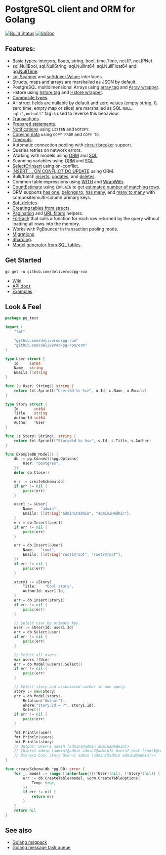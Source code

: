 # PostgreSQL client and ORM for Golang

[![Build Status](https://travis-ci.org/go-pg/pg.svg?branch=master)](https://travis-ci.org/go-pg/pg)
[![GoDoc](https://godoc.org/github.com/deliveroo/pg-roo?status.svg)](https://godoc.org/github.com/deliveroo/pg-roo)

## Features:

- Basic types: integers, floats, string, bool, time.Time, net.IP, net.IPNet.
- sql.NullBool, sql.NullString, sql.NullInt64, sql.NullFloat64 and [pg.NullTime](http://godoc.org/github.com/deliveroo/pg-roo#NullTime).
- [sql.Scanner](http://golang.org/pkg/database/sql/#Scanner) and [sql/driver.Valuer](http://golang.org/pkg/database/sql/driver/#Valuer) interfaces.
- Structs, maps and arrays are marshalled as JSON by default.
- PostgreSQL multidimensional Arrays using [array tag](https://godoc.org/github.com/deliveroo/pg-roo#example-DB-Model-PostgresArrayStructTag) and [Array wrapper](https://godoc.org/github.com/deliveroo/pg-roo#example-Array).
- Hstore using [hstore tag](https://godoc.org/github.com/deliveroo/pg-roo#example-DB-Model-HstoreStructTag) and [Hstore wrapper](https://godoc.org/github.com/deliveroo/pg-roo#example-Hstore).
- [Composite types](https://godoc.org/github.com/deliveroo/pg-roo#example-DB-Model-CompositeType).
- All struct fields are nullable by default and zero values (empty string, 0, zero time, empty map or slice) are marshalled as SQL `NULL`. `sql:",notnull"` tag is used to reverse this behaviour.
- [Transactions](http://godoc.org/github.com/deliveroo/pg-roo#example-DB-Begin).
- [Prepared statements](http://godoc.org/github.com/deliveroo/pg-roo#example-DB-Prepare).
- [Notifications](http://godoc.org/github.com/deliveroo/pg-roo#example-Listener) using `LISTEN` and `NOTIFY`.
- [Copying data](http://godoc.org/github.com/deliveroo/pg-roo#example-DB-CopyFrom) using `COPY FROM` and `COPY TO`.
- [Timeouts](http://godoc.org/github.com/deliveroo/pg-roo#Options).
- Automatic connection pooling with [circuit breaker](https://en.wikipedia.org/wiki/Circuit_breaker_design_pattern) support.
- Queries retries on network errors.
- Working with models using [ORM](https://godoc.org/github.com/deliveroo/pg-roo#example-DB-Model) and [SQL](https://godoc.org/github.com/deliveroo/pg-roo#example-DB-Query).
- Scanning variables using [ORM](https://godoc.org/github.com/deliveroo/pg-roo#example-DB-Select-SomeColumnsIntoVars) and [SQL](https://godoc.org/github.com/deliveroo/pg-roo#example-Scan).
- [SelectOrInsert](https://godoc.org/github.com/deliveroo/pg-roo#example-DB-Insert-SelectOrInsert) using on-conflict.
- [INSERT ... ON CONFLICT DO UPDATE](https://godoc.org/github.com/deliveroo/pg-roo#example-DB-Insert-OnConflictDoUpdate) using ORM.
- Bulk/batch [inserts](https://godoc.org/github.com/deliveroo/pg-roo#example-DB-Insert-BulkInsert), [updates](https://godoc.org/github.com/deliveroo/pg-roo#example-DB-Update-BulkUpdate), and [deletes](https://godoc.org/github.com/deliveroo/pg-roo#example-DB-Delete-BulkDelete).
- Common table expressions using [WITH](https://godoc.org/github.com/deliveroo/pg-roo#example-DB-Select-With) and [WrapWith](https://godoc.org/github.com/deliveroo/pg-roo#example-DB-Select-WrapWith).
- [CountEstimate](https://godoc.org/github.com/deliveroo/pg-roo#example-DB-Model-CountEstimate) using `EXPLAIN` to get [estimated number of matching rows](https://wiki.postgresql.org/wiki/Count_estimate).
- ORM supports [has one](https://godoc.org/github.com/deliveroo/pg-roo#example-DB-Model-HasOne), [belongs to](https://godoc.org/github.com/deliveroo/pg-roo#example-DB-Model-BelongsTo), [has many](https://godoc.org/github.com/deliveroo/pg-roo#example-DB-Model-HasMany), and [many to many](https://godoc.org/github.com/deliveroo/pg-roo#example-DB-Model-ManyToMany) with composite/multi-column primary keys.
- [Soft deletes](https://godoc.org/github.com/deliveroo/pg-roo#example-DB-Model-SoftDelete).
- [Creating tables from structs](https://godoc.org/github.com/deliveroo/pg-roo#example-DB-CreateTable).
- [Pagination](https://godoc.org/github.com/deliveroo/pg-roo/urlvalues#NewPager) and [URL filters](https://godoc.org/github.com/deliveroo/pg-roo/urlvalues#Filters) helpers.
- [ForEach](https://godoc.org/github.com/deliveroo/pg-roo#example-DB-Model-ForEach) that calls a function for each row returned by the query without loading all rows into the memory.
- Works with PgBouncer in transaction pooling mode.
- [Migrations](https://github.com/go-pg/migrations).
- [Sharding](https://github.com/go-pg/sharding).
- [Model generator from SQL tables](https://github.com/dizzyfool/genna).

## Get Started

```shell
go get -u github.com/deliveroo/pg-roo
```

- [Wiki](https://github.com/deliveroo/pg-roo/wiki)
- [API docs](http://godoc.org/github.com/deliveroo/pg-roo)
- [Examples](http://godoc.org/github.com/deliveroo/pg-roo#pkg-examples)

## Look & Feel

```go
package pg_test

import (
    "fmt"

    "github.com/deliveroo/pg-roo"
    "github.com/deliveroo/pg-roo/orm"
)

type User struct {
    Id     int64
    Name   string
    Emails []string
}

func (u User) String() string {
    return fmt.Sprintf("User<%d %s %v>", u.Id, u.Name, u.Emails)
}

type Story struct {
    Id       int64
    Title    string
    AuthorId int64
    Author   *User
}

func (s Story) String() string {
    return fmt.Sprintf("Story<%d %s %s>", s.Id, s.Title, s.Author)
}

func ExampleDB_Model() {
    db := pg.Connect(&pg.Options{
        User: "postgres",
    })
    defer db.Close()

    err := createSchema(db)
    if err != nil {
        panic(err)
    }

    user1 := &User{
        Name:   "admin",
        Emails: []string{"admin1@admin", "admin2@admin"},
    }
    err = db.Insert(user1)
    if err != nil {
        panic(err)
    }

    err = db.Insert(&User{
        Name:   "root",
        Emails: []string{"root1@root", "root2@root"},
    })
    if err != nil {
        panic(err)
    }

    story1 := &Story{
        Title:    "Cool story",
        AuthorId: user1.Id,
    }
    err = db.Insert(story1)
    if err != nil {
        panic(err)
    }

    // Select user by primary key.
    user := &User{Id: user1.Id}
    err = db.Select(user)
    if err != nil {
        panic(err)
    }

    // Select all users.
    var users []User
    err = db.Model(&users).Select()
    if err != nil {
        panic(err)
    }

    // Select story and associated author in one query.
    story := new(Story)
    err = db.Model(story).
        Relation("Author").
        Where("story.id = ?", story1.Id).
        Select()
    if err != nil {
        panic(err)
    }

    fmt.Println(user)
    fmt.Println(users)
    fmt.Println(story)
    // Output: User<1 admin [admin1@admin admin2@admin]>
    // [User<1 admin [admin1@admin admin2@admin]> User<2 root [root1@root root2@root]>]
    // Story<1 Cool story User<1 admin [admin1@admin admin2@admin]>>
}

func createSchema(db *pg.DB) error {
    for _, model := range []interface{}{(*User)(nil), (*Story)(nil)} {
        err := db.CreateTable(model, &orm.CreateTableOptions{
            Temp: true,
        })
        if err != nil {
            return err
        }
    }
    return nil
}
```

## See also

- [Golang msgpack](https://github.com/vmihailenco/msgpack)
- [Golang message task queue](https://github.com/vmihailenco/taskq)
